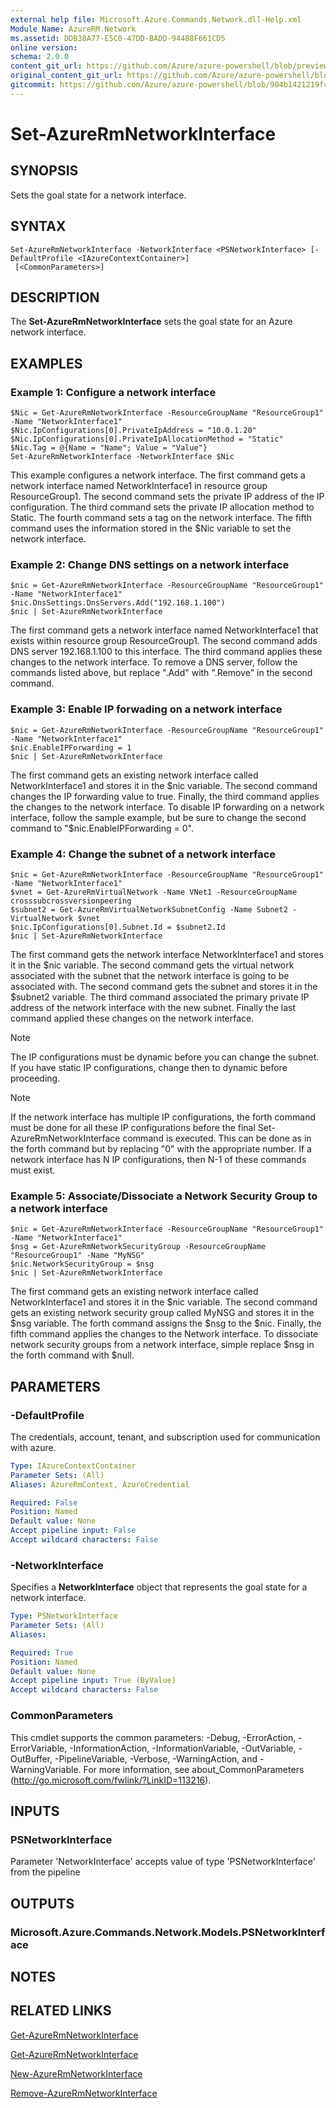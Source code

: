 ```yaml
---
external help file: Microsoft.Azure.Commands.Network.dll-Help.xml
Module Name: AzureRM.Network
ms.assetid: DDB38A77-E5C0-47DD-BADD-94488F661CD5
online version:
schema: 2.0.0
content_git_url: https://github.com/Azure/azure-powershell/blob/preview/src/ResourceManager/Network/Commands.Network/help/Set-AzureRmNetworkInterface.md
original_content_git_url: https://github.com/Azure/azure-powershell/blob/preview/src/ResourceManager/Network/Commands.Network/help/Set-AzureRmNetworkInterface.md
gitcommit: https://github.com/Azure/azure-powershell/blob/904b1421219fc34591976d376360f37a8a28fa9a
---
```


# Set-AzureRmNetworkInterface

## SYNOPSIS
Sets the goal state for a network interface.

## SYNTAX

```
Set-AzureRmNetworkInterface -NetworkInterface <PSNetworkInterface> [-DefaultProfile <IAzureContextContainer>]
 [<CommonParameters>]
```

## DESCRIPTION
The **Set-AzureRmNetworkInterface** sets the goal state for an Azure network interface.

## EXAMPLES

### Example 1: Configure a network interface
```
$Nic = Get-AzureRmNetworkInterface -ResourceGroupName "ResourceGroup1" -Name "NetworkInterface1"
$Nic.IpConfigurations[0].PrivateIpAddress = "10.0.1.20"
$Nic.IpConfigurations[0].PrivateIpAllocationMethod = "Static"
$Nic.Tag = @{Name = "Name"; Value = "Value"}
Set-AzureRmNetworkInterface -NetworkInterface $Nic
```

This example configures a network interface.
The first command gets a network interface named NetworkInterface1 in resource group ResourceGroup1.
The second command sets the private IP address of the IP configuration.
The third command sets the private IP allocation method to Static.
The fourth command sets a tag on the network interface.
The fifth command uses the information stored in the $Nic variable to set the network interface.

### Example 2: Change DNS settings on a network interface
```
$nic = Get-AzureRmNetworkInterface -ResourceGroupName "ResourceGroup1" -Name "NetworkInterface1"
$nic.DnsSettings.DnsServers.Add("192.168.1.100")
$nic | Set-AzureRmNetworkInterface
```

The first command gets a network interface named NetworkInterface1 that exists within resource group ResourceGroup1. The second command adds DNS server 192.168.1.100 to this interface. The third command applies these changes to the network interface. To remove a DNS server, follow the commands listed above, but replace ".Add" with ".Remove" in the second command.

### Example 3: Enable IP forwading on a network interface
```
$nic = Get-AzureRmNetworkInterface -ResourceGroupName "ResourceGroup1" -Name "NetworkInterface1"
$nic.EnableIPForwarding = 1
$nic | Set-AzureRmNetworkInterface
```

The first command gets an existing network interface called NetworkInterface1 and stores it in the $nic variable. The second command changes the IP forwarding value to true. Finally, the third command applies the changes to the network interface. To disable IP forwarding on a network interface, follow the sample example, but be sure to change the second command to "$nic.EnableIPForwarding = 0".

### Example 4: Change the subnet of a network interface
```
$nic = Get-AzureRmNetworkInterface -ResourceGroupName "ResourceGroup1" -Name "NetworkInterface1"
$vnet = Get-AzureRmVirtualNetwork -Name VNet1 -ResourceGroupName crosssubcrossversionpeering
$subnet2 = Get-AzureRmVirtualNetworkSubnetConfig -Name Subnet2 -VirtualNetwork $vnet
$nic.IpConfigurations[0].Subnet.Id = $subnet2.Id
$nic | Set-AzureRmNetworkInterface
```

The first command gets the network interface NetworkInterface1 and stores it in the $nic variable. The second command gets the virtual network associated with the subnet that the network interface is going to be associated with. The second command gets the subnet and stores it in the $subnet2 variable. The third command associated the primary private IP address of the network interface with the new subnet. Finally the last command applied these changes on the network interface.

>[!NOTE] 
>The IP configurations must be dynamic before you can change the subnet. If you have static IP configurations, change then to dynamic before proceeding. 

>[!NOTE]
>If the network interface has multiple IP configurations, the forth command must be done for all these IP configurations before the final Set-AzureRmNetworkInterface command is executed. This can be done as in the forth command but by replacing "0" with the appropriate number. If a network interface has N IP configurations, then N-1 of these commands must exist.

### Example 5: Associate/Dissociate a Network Security Group to a network interface
```
$nic = Get-AzureRmNetworkInterface -ResourceGroupName "ResourceGroup1" -Name "NetworkInterface1"
$nsg = Get-AzureRmNetworkSecurityGroup -ResourceGroupName "ResourceGroup1" -Name "MyNSG"
$nic.NetworkSecurityGroup = $nsg
$nic | Set-AzureRmNetworkInterface
```

The first command gets an existing network interface called NetworkInterface1 and stores it in the $nic variable. The second command gets an existing network security group called MyNSG and stores it in the $nsg variable. The forth command assigns the $nsg to the $nic. Finally, the fifth command applies the changes to the Network interface. To dissociate network security groups from a network interface, simple replace $nsg in the forth command with $null.

## PARAMETERS

### -DefaultProfile
The credentials, account, tenant, and subscription used for communication with azure.

```yaml
Type: IAzureContextContainer
Parameter Sets: (All)
Aliases: AzureRmContext, AzureCredential

Required: False
Position: Named
Default value: None
Accept pipeline input: False
Accept wildcard characters: False
```

### -NetworkInterface
Specifies a **NetworkInterface** object that represents the goal state for a network interface.

```yaml
Type: PSNetworkInterface
Parameter Sets: (All)
Aliases: 

Required: True
Position: Named
Default value: None
Accept pipeline input: True (ByValue)
Accept wildcard characters: False
```

### CommonParameters
This cmdlet supports the common parameters: -Debug, -ErrorAction, -ErrorVariable, -InformationAction, -InformationVariable, -OutVariable, -OutBuffer, -PipelineVariable, -Verbose, -WarningAction, and -WarningVariable. For more information, see about_CommonParameters (http://go.microsoft.com/fwlink/?LinkID=113216).

## INPUTS

### PSNetworkInterface
Parameter 'NetworkInterface' accepts value of type 'PSNetworkInterface' from the pipeline

## OUTPUTS

### Microsoft.Azure.Commands.Network.Models.PSNetworkInterface

## NOTES

## RELATED LINKS

[Get-AzureRmNetworkInterface](./Get-AzureRmNetworkInterface.md)

[Get-AzureRmNetworkInterface](./Get-AzureRmNetworkInterface.md)

[New-AzureRmNetworkInterface](./New-AzureRmNetworkInterface.md)

[Remove-AzureRmNetworkInterface](./Remove-AzureRmNetworkInterface.md)
